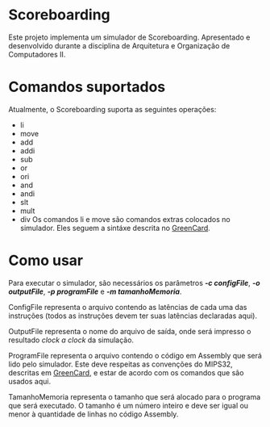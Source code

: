 # Scoreboarding</h1>
Este projeto implementa um simulador de Scoreboarding. Apresentado e desenvolvido durante a disciplina de Arquitetura e Organização de Computadores II.

# Comandos suportados
Atualmente, o Scoreboarding suporta as seguintes operações:
* li
* move
* add
* addi
* sub
* or
* ori
* and
* andi
* slt
* mult
* div
Os comandos li e move são comandos extras colocados no simulador. Eles seguem a sintáxe descrita no [GreenCard](https://inst.eecs.berkeley.edu/~cs61c/resources/MIPS_Green_Sheet.pdf).

# Como usar
Para executar o simulador, são necessários os parâmetros ***-c configFile***, ***-o outputFile***, ***-p programFile*** e ***-m tamanhoMemoria***.

ConfigFile representa o arquivo contendo as latências de cada uma das instruções (todos as instruções devem ter suas latências declaradas aqui).

OutputFile representa o nome do arquivo de saída, onde será impresso o resultado *clock a clock* da simulação.

ProgramFile representa o arquivo contendo o código em Assembly que será lido pelo simulador. Este deve respeitas as convenções do MIPS32, descritas em [GreenCard](https://inst.eecs.berkeley.edu/~cs61c/resources/MIPS_Green_Sheet.pdf), e estar de acordo com os comandos que são usados aqui.

TamanhoMemoria representa o tamanho que será alocado para o programa que será executado. O tamanho é um número inteiro e deve ser igual ou menor à quantidade de linhas no código Assembly.